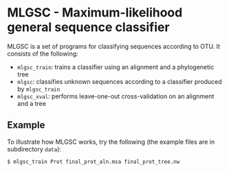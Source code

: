 MLGSC - Maximum-likelihood  general sequence classifier
=====

MLGSC is a set of programs for classifying sequences according to OTU. It
consists of the following:

* `mlgsc_train`: trains a classifier using an alignment and a phylogenetic tree
* `mlgsc`: classifies unknown sequences according to a classifier produced by
  `mlgsc_train`
* `mlgsc_xval`: performs leave-one-out cross-validation on an alignment and a
  tree

Example
-------

To illustrate how MLGSC works, try the following (the example files are in
subdirectory `data`):

```bash
$ mlgsc_train Prot final_prot_aln.msa final_prot_tree.nw
```



